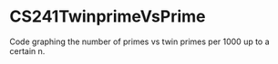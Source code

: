 # CS241TwinprimeVsPrime
Code graphing the number of primes vs twin primes per 1000 up to a certain n.
